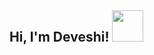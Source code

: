 <h2> Hi, I'm Deveshi! <img src="https://media.giphy.com/media/mGcNjsfWAjY5AEZNw6/giphy.gif" width="50"></h2>


<!--
**deveshidwivedi/deveshidwivedi** is a ✨ _special_ ✨ repository because its `README.md` (this file) appears on your GitHub profile.

Here are some ideas to get you started:

- 🔭 I’m currently working on ...
- 🌱 I’m currently learning ...
- 👯 I’m looking to collaborate on ...
- 🤔 I’m looking for help with ...
- 💬 Ask me about ...
- 📫 How to reach me: ...
- 😄 Pronouns: ...
- ⚡ Fun fact: ...
-->
